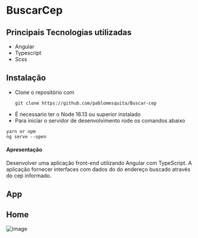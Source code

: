 # BuscarCep

## Principais Tecnologias utilizadas

- Angular
- Typescript
- Scss

## Instalação

- Clone o repositório com
  ```
  git clone https://github.com/pablomesquita/Buscar-cep
  ```
- É necessario ter o Node 16.13 ou superior instalado
- Para iniciar o servidor de desenvolvimento rode os comandos abaixo

```
yarn or npm
ng serve --open
```

#### Apresentação

Desenvolver uma aplicação front-end utilizando Angular com TypeScript. A aplicação fornecer interfaces com dados do do endereço buscado através do cep informado.

## App



## Home

![image](https://github.com/pablomesquita/Buscar-cep/assets/92414667/cecfccd4-6e1a-4af6-b1f0-6f802628f297)


